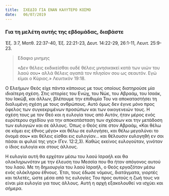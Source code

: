 ```yaml
---
title:  ΣΧΕΔΙΟ ΓΙΑ ΕΝΑΝ ΚΑΛΥΤΕΡΟ ΚΟΣΜΟ
date:   06/07/2019
---
```


### Για τη μελέτη αυτής της εβδομάδας, διαβάστε
Έξ. 3:7, Ματθ. 22:37-40, Έξ. 22:21-23, Δευτ. 14:22-29, 26:1-11, Λευιτ. 25:9-23.

> <p>Εδαφιο μνημης</p>
> «Δεν θέλεις εκδικείσθαι ουδέ θέλεις μνησικακεί κατά των υιών του λαού σου• αλλά θέλεις αγαπά τον πλησίον σου ως σεαυτόν. Εγώ είμαι ο Κύριος.» Λευιτικόν 19:18. 

Ο Ελεήμων Θεός είχε πάντα κάποιους με τους οποίους διατηρούσε μία ιδιαίτερη σχέση. Στις ιστορίες του Ενώχ, του Νώε, του Αβραάμ, του Ισαάκ, του Ιακώβ, και άλλων, βλέπουμε την επιθυμία Του να αποκαταστήσει τη διαλυμένη σχέση με τους ανθρώπους. Αυτό όμως δεν έγινε μόνο προς όφελος των συγκεκριμένων προσώπων και των οικογενειών τους. Η σχέση τους με τον Θεό και η ευλογία τους από Αυτόν, ήταν μέρος ενός ευρύτερου σχεδίου για την αποκατάσταση των σχέσεων και την μετάδοση των ευλογιών και σε άλλους. Όπως ο Θεός είπε στον Αβραάμ, «Και θέλω σε κάμει εις έθνος μέγα• και θέλω σε ευλογήσει, και θέλω μεγαλύνει το όνομά σου• και θέλεις είσθαι εις ευλογίαν… και θέλουσιν ευλογηθή εν σοι πάσαι αι φυλαί της γης» (Γεν. 12:2,3). Καθώς εκείνος ευλογούταν, γινόταν ο ίδιος ευλογία και στους άλλους. 

Η ευλογία αυτή θα ερχόταν μέσω του λαού Ισραήλ και θα ολοκληρωνόταν με την έλευση του Μεσσία που θα ήταν απόγονος αυτού του λαού. Με τη δημιουργία του λαού Ισραήλ, ο Θεός εργαζόταν μέσω ενός ολόκληρου έθνους. Έτσι, τους έδωσε νόμους, διατάγματα, γιορτές και τελετές, ώστε μέσα από τις ευλογίες Του προς αυτούς η ζωή τους να είναι μία ευλογία για τους άλλους. Αυτή η αρχή εξακολουθεί να ισχύει και σήμερα.